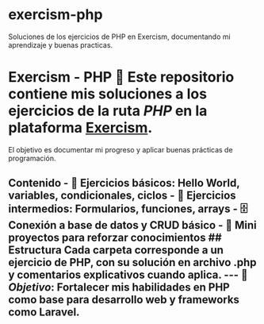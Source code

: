 # exercism-php
Soluciones de los ejercicios de PHP en  Exercism, documentando mi aprendizaje y buenas practicas.
# Exercism - PHP 🐘 Este repositorio contiene mis soluciones a los ejercicios de la ruta *PHP* en la plataforma [Exercism](https://exercism.org/).
El objetivo es documentar mi progreso y aplicar buenas prácticas de programación.
## Contenido - 📝 Ejercicios básicos: Hello World, variables, condicionales, ciclos - 🔄 Ejercicios intermedios: Formularios, funciones, arrays - 🗄️ Conexión a base de datos y CRUD básico - 🌱 Mini proyectos para reforzar conocimientos ## Estructura Cada carpeta corresponde a un ejercicio de PHP, con su solución en archivo .php y comentarios explicativos cuando aplica. --- 🎯 *Objetivo*: Fortalecer mis habilidades en PHP como base para desarrollo web y frameworks como Laravel.

